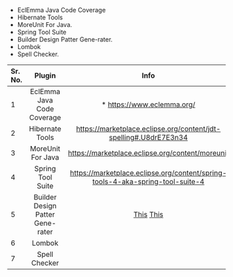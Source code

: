 * EclEmma Java Code Coverage 
* Hibernate Tools
* MoreUnit For Java.
* Spring Tool Suite	  
* Builder Design Patter Gene-rater.
* Lombok
* Spell Checker.


Sr. No.        | Plugin           | Info
| :------------- |:-------------:| :-----:|
| 1      | EclEmma Java Code Coverage  | * https://www.eclemma.org/
| 2      | Hibernate Tools  | https://marketplace.eclipse.org/content/jdt-spelling#.U8drE7E3n34
| 3      | MoreUnit For Java  | https://marketplace.eclipse.org/content/moreunit
| 4      | Spring Tool Suite  | https://marketplace.eclipse.org/content/spring-tools-4-aka-spring-tool-suite-4
| 5      | Builder Design Patter Gene-rater  | [This](https://stackoverflow.com/questions/29493898/automatically-create-builder-for-class-in-eclipse) [This](https://code.google.com/archive/p/bpep/)
| 6      | Lombok | 
| 7		 | Spell Checker | 
